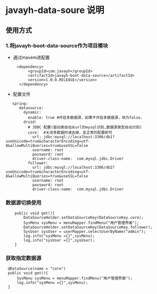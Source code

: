 # javayh-data-soure 说明

## 使用方式
### 1.将javayh-boot-data-source作为项目模块
- 通过mavem进配置

````
     <dependency>
          <groupId>com.javayh</groupId>
          <artifactId>javayh-boot-data-source</artifactId>
          version>1.0.0.RELEASE</version>
      </dependency>
````
- 配置文件
````
   spring:
      datasource:
        dynamic:
          enable: true #开启多数据源，如果不开启多数据源，改为false，
        druid:
          # JDBC 配置(驱动类自动从url的mysql识别,数据源类型自动识别)
          core:  #关闭多数据时请去掉，走正常的配置即可
            url: jdbc:mysql://localhost:3306/db1?useUnicode=true&characterEncoding=utf-8&allowMultiQueries=true&useSSL=false
            username: root
            password: root
            driver-class-name:  com.mysql.jdbc.Driver
          follower:
            url: jdbc:mysql://localhost:3306/db2?useUnicode=true&characterEncoding=utf-8&allowMultiQueries=true&useSSL=false
            username: root
            password: root
            driver-class-name:  com.mysql.jdbc.Driver
````
 
### 数据源切换使用

        public void get(){
            DataSourceHolder.setDataSourceKey(DataSourceKey.core);
            SysMenu sysMenu = menuMapper.findMenu("用户管理界面");
            DataSourceHolder.setDataSourceKey(DataSourceKey.follower);
            SysUser sysUser = userMapper.selectUserByName("admin");
            log.info("sysMenu ={}",sysMenu);
            log.info("sysUser ={}",sysUser);
        }
        
### 获取指定数据源

     @DataSource(name = "core")
     public void get(){
         SysMenu sysMenu = menuMapper.findMenu("用户管理界面");
         log.info("sysMenu ={}",sysMenu);
     }         